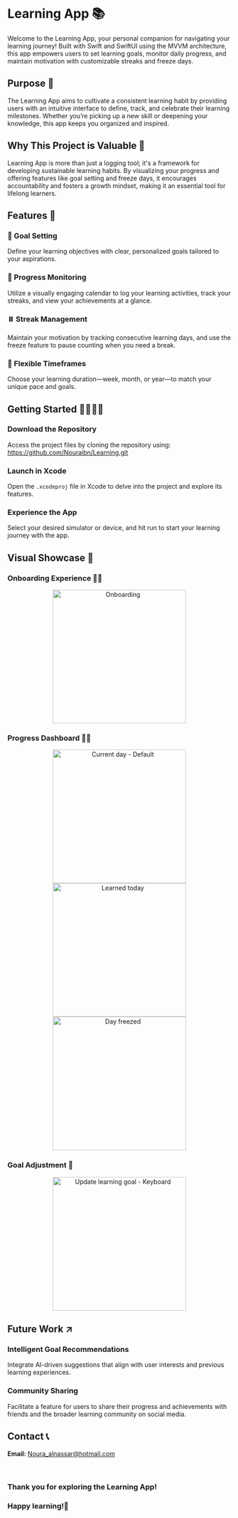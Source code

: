 # Learning App 📚

Welcome to the Learning App, your personal companion for navigating your learning journey! Built with Swift and SwiftUI using the MVVM architecture, this app empowers users to set learning goals, monitor daily progress, and maintain motivation with customizable streaks and freeze days.

## Purpose 🎯

The Learning App aims to cultivate a consistent learning habit by providing users with an intuitive interface to define, track, and celebrate their learning milestones. Whether you’re picking up a new skill or deepening your knowledge, this app keeps you organized and inspired.

## Why This Project is Valuable 🌟

Learning App is more than just a logging tool; it's a framework for developing sustainable learning habits. By visualizing your progress and offering features like goal setting and freeze days, it encourages accountability and fosters a growth mindset, making it an essential tool for lifelong learners.

## Features 🚀

### 🎯 Goal Setting
Define your learning objectives with clear, personalized goals tailored to your aspirations.

### 📅 Progress Monitoring
Utilize a visually engaging calendar to log your learning activities, track your streaks, and view your achievements at a glance.

### ⏸️ Streak Management
Maintain your motivation by tracking consecutive learning days, and use the freeze feature to pause counting when you need a break.

### 🔄 Flexible Timeframes
Choose your learning duration—week, month, or year—to match your unique pace and goals.

## Getting Started 🏃🏻‍♂️‍➡️

### Download the Repository
Access the project files by cloning the repository using: https://github.com/Nouraibn/Learning.git

### Launch in Xcode
Open the `.xcodeproj` file in Xcode to delve into the project and explore its features.

### Experience the App
Select your desired simulator or device, and hit run to start your learning journey with the app.

## Visual Showcase 📸

### Onboarding Experience 👋🏼
<p align="center">
    <img src="https://github.com/user-attachments/assets/b0daef35-8893-4547-9257-6c9cd6ef87ff" alt="Onboarding" width="300">
</p>

### Progress Dashboard 🦾🔥
<p align="center">
    <img src="https://github.com/user-attachments/assets/74b0e00e-67c4-4b93-8b7c-da62a21ca4b0" alt="Current day - Default" width="300">
    <img src="https://github.com/user-attachments/assets/7113b84c-5165-4de5-bea8-23860c70d667" alt="Learned today" width="300">
    <img src="https://github.com/user-attachments/assets/b77fa24a-4031-4272-b150-fc07cb06645c" alt="Day freezed" width="300">
</p>

### Goal Adjustment 📝
<p align="center">
    <img src="https://github.com/user-attachments/assets/3fae57c2-b11c-4e9e-b89a-3ea980d64a3d" alt="Update learning goal - Keyboard" width="300">
</p>



## Future Work ↗️

### Intelligent Goal Recommendations
Integrate AI-driven suggestions that align with user interests and previous learning experiences.

### Community Sharing
Facilitate a feature for users to share their progress and achievements with friends and the broader learning community on social media.

## Contact 📞
**Email:** Noura_alnassar@hotmail.com
<br><br><br>
### Thank you for exploring the Learning App! 
### Happy learning!🎉

